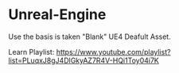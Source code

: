# Unreal-Engine
Use the basis is taken "Blank" UE4 Deafult Asset.

Learn Playlist:
https://www.youtube.com/playlist?list=PLuqxJ8gJ4DlGkyAZ7R4V-HQi1Toy04i7K
